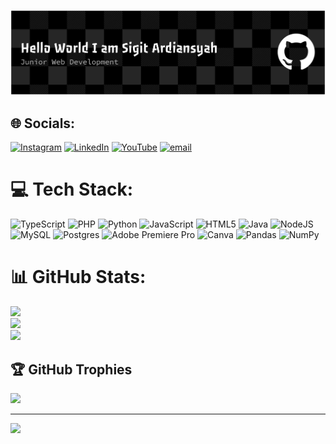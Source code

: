 ![Header](./github-header-banner.png)


## 🌐 Socials:
[![Instagram](https://img.shields.io/badge/Instagram-%23E4405F.svg?logo=Instagram&logoColor=white)](https://instagram.com/sgtardnsyh) [![LinkedIn](https://img.shields.io/badge/LinkedIn-%230077B5.svg?logo=linkedin&logoColor=white)](https://linkedin.com/in/sgtardiansyah) [![YouTube](https://img.shields.io/badge/YouTube-%23FF0000.svg?logo=YouTube&logoColor=white)](https://youtube.com/@@CikRust) [![email](https://img.shields.io/badge/Email-D14836?logo=gmail&logoColor=white)](mailto:sigitardiansyah24@gmail.com) 

# 💻 Tech Stack:
![TypeScript](https://img.shields.io/badge/typescript-%23007ACC.svg?style=for-the-badge&logo=typescript&logoColor=white) ![PHP](https://img.shields.io/badge/php-%23777BB4.svg?style=for-the-badge&logo=php&logoColor=white) ![Python](https://img.shields.io/badge/python-3670A0?style=for-the-badge&logo=python&logoColor=ffdd54) ![JavaScript](https://img.shields.io/badge/javascript-%23323330.svg?style=for-the-badge&logo=javascript&logoColor=%23F7DF1E) ![HTML5](https://img.shields.io/badge/html5-%23E34F26.svg?style=for-the-badge&logo=html5&logoColor=white) ![Java](https://img.shields.io/badge/java-%23ED8B00.svg?style=for-the-badge&logo=openjdk&logoColor=white) ![NodeJS](https://img.shields.io/badge/node.js-6DA55F?style=for-the-badge&logo=node.js&logoColor=white) ![MySQL](https://img.shields.io/badge/mysql-4479A1.svg?style=for-the-badge&logo=mysql&logoColor=white) ![Postgres](https://img.shields.io/badge/postgres-%23316192.svg?style=for-the-badge&logo=postgresql&logoColor=white) ![Adobe Premiere Pro](https://img.shields.io/badge/Adobe%20Premiere%20Pro-9999FF.svg?style=for-the-badge&logo=Adobe%20Premiere%20Pro&logoColor=white) ![Canva](https://img.shields.io/badge/Canva-%2300C4CC.svg?style=for-the-badge&logo=Canva&logoColor=white) ![Pandas](https://img.shields.io/badge/pandas-%23150458.svg?style=for-the-badge&logo=pandas&logoColor=white) ![NumPy](https://img.shields.io/badge/numpy-%23013243.svg?style=for-the-badge&logo=numpy&logoColor=white)

# 📊 GitHub Stats:
![](https://github-readme-stats.vercel.app/api?username=sgtardnsyah&theme=dark&hide_border=false&include_all_commits=false&count_private=false)<br/>
![](https://nirzak-streak-stats.vercel.app/?user=sgtardnsyah&theme=dark&hide_border=false)<br/>
![](https://github-readme-stats.vercel.app/api/top-langs/?username=sgtardnsyah&theme=dark&hide_border=false&include_all_commits=false&count_private=false&layout=compact)


## 🏆 GitHub Trophies
![](https://github-profile-trophy.vercel.app/?username=sgtardnsyah&theme=radical&no-frame=true&no-bg=true&margin-w=4)

---
[![](https://visitcount.itsvg.in/api?id=sgtardnsyah&icon=0&color=0)](https://visitcount.itsvg.in)

<!-- Proudly created with GPRM ( https://gprm.itsvg.in ) -->
